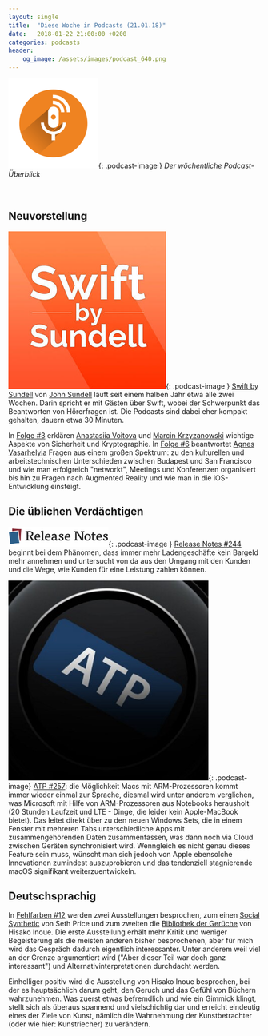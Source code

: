 ```yaml
---
layout: single
title:  "Diese Woche in Podcasts (21.01.18)"
date:   2018-01-22 21:00:00 +0200
categories: podcasts
header:
    og_image: /assets/images/podcast_640.png
---
```


![logo]{: .podcast-image }  _Der wöchentliche Podcast-Überblick_ 
<br><br><br>


## Neuvorstellung

![sundell]{: .podcast-image } [Swift by Sundell](https://www.swiftbysundell.com/podcast/) von [John Sundell](https://twitter.com/johnsundell) läuft seit einem halben Jahr etwa alle zwei Wochen. Darin spricht er mit Gästen über Swift, wobei der Schwerpunkt das Beantworten von Hörerfragen ist. Die Podcasts sind dabei eher kompakt gehalten, dauern etwa 30 Minuten.

In [Folge #3](https://www.swiftbysundell.com/podcast/3) erklären [Anastasiia Voitova](https://twitter.com/vixentael) und [Marcin Krzyzanowski](https://twitter.com/krzyzanowskim) wichtige Aspekte von Sicherheit und Kryptographie. In [Folge #6](https://www.swiftbysundell.com/podcast/6) beantwortet [Agnes Vasarhelyia](https://twitter.com/vasarhelyia) Fragen aus einem großen Spektrum: zu den kulturellen und arbeitstechnischen Unterschieden zwischen Budapest und San Francisco und wie man erfolgreich "networkt", Meetings und Konferenzen organisiert bis hin zu Fragen nach Augmented Reality und wie man in die iOS-Entwicklung einsteigt. 

## Die üblichen Verdächtigen

![release]{: .podcast-image } [Release Notes #244](https://releasenotes.tv/244-they-dont-fit-down-the-tubes/) beginnt bei dem Phänomen, dass immer mehr Ladengeschäfte kein Bargeld mehr annehmen und untersucht von da aus den Umgang mit den Kunden und die Wege, wie Kunden für eine Leistung zahlen können. 

![atp]{: .podcast-image} [ATP #257](http://atp.fm/episodes/257): die Möglichkeit Macs mit ARM-Prozessoren kommt immer wieder einmal zur Sprache, diesmal wird unter anderem verglichen, was Microsoft mit Hilfe von ARM-Prozessoren aus Notebooks herausholt (20 Stunden Laufzeit und LTE - Dinge, die leider kein Apple-MacBook bietet). Das leitet direkt über zu den neuen Windows Sets, die in einem Fenster mit mehreren Tabs unterschiedliche Apps mit zusammengehörenden Daten zusammenfassen, was dann noch via Cloud zwischen Geräten synchronisiert wird. Wenngleich es nicht genau dieses Feature sein muss, wünscht man sich jedoch von Apple ebensolche Innovationen zumindest auszuprobieren und das tendenziell stagnierende macOS signifikant weiterzuentwickeln. 

## Deutschsprachig

In [Fehlfarben #12](https://fehlfarbenpodcast.wordpress.com/2017/12/18/fehlfarben-12-seth-price-social-synthetic-hisako-inoue-bibliothek-der-gerueche/) werden zwei Ausstellungen besprochen, zum einen [Social Synthetic](https://www.pinakothek.de/ausstellungen/seth-price-social-synthetic) von Seth Price und zum zweiten die [Bibliothek der Gerüche](http://www.villastuck.de/ausstellungen/2017/ricochet11/index.htm) von Hisako Inoue. Die erste Ausstellung erhält mehr Kritik und weniger Begeisterung als die meisten anderen bisher besprochenen, aber für mich wird das Gespräch dadurch eigentlich interessanter. Unter anderem weil viel an der Grenze argumentiert wird ("Aber dieser Teil war doch ganz interessant") und Alternativinterpretationen durchdacht werden. 

Einhelliger positiv wird die Ausstellung von Hisako Inoue besprochen, bei der es hauptsächlich darum geht, den Geruch und das Gefühl von Büchern wahrzunehmen. Was zuerst etwas befremdlich und wie ein Gimmick klingt, stellt sich als überaus spannend und vielschichtig dar und erreicht eindeutig eines der Ziele von Kunst, nämlich die Wahrnehmung der Kunstbetrachter (oder wie hier: Kunstriecher) zu verändern.

[logo]: /assets/images/podcast_180.png "Podcast logo"

[abteilung]: /assets/images/die_neue_abteilung_400x400.jpg "Die neue Abteilung"
[agents]: /assets/images/freeagents_artwork.png.jpg "Free Agents"
[analogue]: /assets/images/analogue_400.jpg "Analog(ue)"
[atp]: /assets/images/atp_400x400.jpg "Accidental Tech Podcast"
[b2w]: /assets/images/b2w_quarter.jpg "Back to Work"
[core]: /assets/images/coreint_400x400.png "Core Intuition"
[friday]: /assets/images/do_by_friday.jpg "Do by Friday"
[incomparable]: /assets/images/logo-theincomparable-1x.jpg "The Incomparable"
[mpu]: /assets/images/mpu_350.png "Mac Power Users"
[radar]: /assets/images/radar_artwork.png "Under the Radar"
[release]: /assets/images/release_notes_logo.png "Release Notes"
[sundell]: /assets/images/sundell_315.jpg
[talk]: /assets/images/talkshow_170x170bb.jpg "The Talk Show"
[timetable]: /assets/images/timetable.png "Timetable"